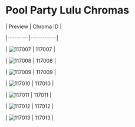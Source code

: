 # Pool Party Lulu Chromas


| Preview | Chroma ID |

|---------|-----------|

| ![117007](https://raw.communitydragon.org/latest/plugins/rcp-be-lol-game-data/global/default/v1/champion-chroma-images/117/117007.png) | 117007 |

| ![117008](https://raw.communitydragon.org/latest/plugins/rcp-be-lol-game-data/global/default/v1/champion-chroma-images/117/117008.png) | 117008 |

| ![117009](https://raw.communitydragon.org/latest/plugins/rcp-be-lol-game-data/global/default/v1/champion-chroma-images/117/117009.png) | 117009 |

| ![117010](https://raw.communitydragon.org/latest/plugins/rcp-be-lol-game-data/global/default/v1/champion-chroma-images/117/117010.png) | 117010 |

| ![117011](https://raw.communitydragon.org/latest/plugins/rcp-be-lol-game-data/global/default/v1/champion-chroma-images/117/117011.png) | 117011 |

| ![117012](https://raw.communitydragon.org/latest/plugins/rcp-be-lol-game-data/global/default/v1/champion-chroma-images/117/117012.png) | 117012 |

| ![117013](https://raw.communitydragon.org/latest/plugins/rcp-be-lol-game-data/global/default/v1/champion-chroma-images/117/117013.png) | 117013 |